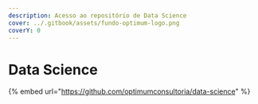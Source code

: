 ```yaml
---
description: Acesso ao repositório de Data Science
cover: ../.gitbook/assets/fundo-optimum-logo.png
coverY: 0
---
```


# Data Science

{% embed url="https://github.com/optimumconsultoria/data-science" %}
